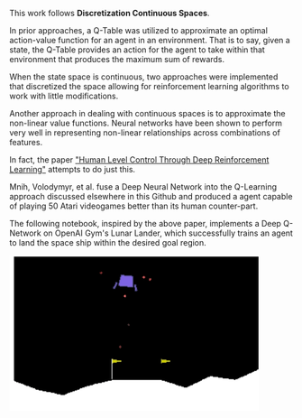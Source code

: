 This work follows **Discretization Continuous Spaces**.

In prior approaches, a Q-Table was utilized to approximate an optimal action-value function for an agent in an environment. That is to say, given a state, the Q-Table provides an action for the agent to take within that environment that produces the maximum sum of rewards. 

When the state space is continuous, two approaches were implemented that discretized the space allowing for reinforcement learning algorithms to work with little modifications.

Another approach in dealing with continuous spaces is to approximate the non-linear value functions. Neural networks have been shown to perform very well in representing non-linear relationships across combinations of features. 

In fact, the paper ["Human Level Control Through Deep Reinforcement Learning"](https://storage.googleapis.com/deepmind-media/dqn/DQNNaturePaper.pdf) attempts to do just this.

Mnih, Volodymyr, et al. fuse a Deep Neural Network into the Q-Learning approach discussed elsewhere in this Github and produced a agent capable of playing 50 Atari videogames better than its human counter-part. 

The following notebook, inspired by the above paper, implements a Deep Q-Network on OpenAI Gym's Lunar Lander, which successfully trains an agent to land the space ship within the desired goal region.

![](images/lunar_lander.gif)
